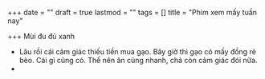 +++
date = ""
draft = true
lastmod = ""
tags = []
title = "Phim xem mấy tuần nay"

+++
Mùi đu đủ xanh

* Lâu rồi cái cảm giác thiếu tiền mua gạo. Bây giờ thì gạo có mấy đồng rẻ bèo. Cái gì cũng có. Thế nên ăn cũng nhanh, chả còn cảm giác đói nữa.
* 